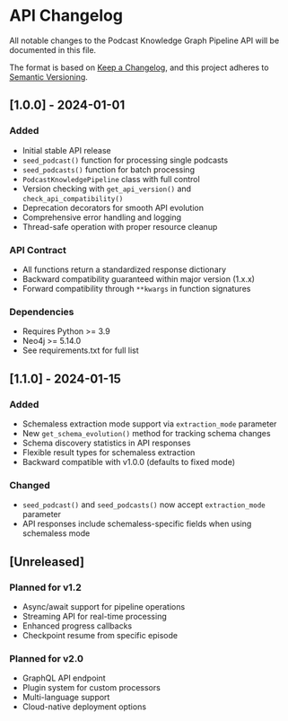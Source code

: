 # API Changelog

All notable changes to the Podcast Knowledge Graph Pipeline API will be documented in this file.

The format is based on [Keep a Changelog](https://keepachangelog.com/en/1.0.0/),
and this project adheres to [Semantic Versioning](https://semver.org/spec/v2.0.0.html).

## [1.0.0] - 2024-01-01

### Added
- Initial stable API release
- `seed_podcast()` function for processing single podcasts
- `seed_podcasts()` function for batch processing
- `PodcastKnowledgePipeline` class with full control
- Version checking with `get_api_version()` and `check_api_compatibility()`
- Deprecation decorators for smooth API evolution
- Comprehensive error handling and logging
- Thread-safe operation with proper resource cleanup

### API Contract
- All functions return a standardized response dictionary
- Backward compatibility guaranteed within major version (1.x.x)
- Forward compatibility through `**kwargs` in function signatures

### Dependencies
- Requires Python >= 3.9
- Neo4j >= 5.14.0
- See requirements.txt for full list

## [1.1.0] - 2024-01-15

### Added
- Schemaless extraction mode support via `extraction_mode` parameter
- New `get_schema_evolution()` method for tracking schema changes
- Schema discovery statistics in API responses
- Flexible result types for schemaless extraction
- Backward compatible with v1.0.0 (defaults to fixed mode)

### Changed
- `seed_podcast()` and `seed_podcasts()` now accept `extraction_mode` parameter
- API responses include schemaless-specific fields when using schemaless mode

## [Unreleased]

### Planned for v1.2
- Async/await support for pipeline operations
- Streaming API for real-time processing
- Enhanced progress callbacks
- Checkpoint resume from specific episode

### Planned for v2.0
- GraphQL API endpoint
- Plugin system for custom processors
- Multi-language support
- Cloud-native deployment options